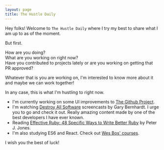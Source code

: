 ```yaml
---
layout: page
title: The Hustle Daily
---
```


Hey folks! Welcome to `The Hustle Daily` where I try my best to share what I am up to as of the
moment.

But first.

How are you doing?  
What are you working on right now?  
Have you contributed to projects lately or are you working on getting that PR approved?  

Whatever that is you are working on, I'm interested to know more about it and maybe we can work
together!

In any case, this is what I'm hustling to right now.

- I'm currently working on some UI improvements to <a href="http://thegithubproject.markjoelchavez.com">The Github Project</a>.
- I'm watching <a href="https://www.destroyallsoftware.com/">Destroy All Software</a> screencasts by Gary Bernhardt. I urge you to go and check it out. Really amazing content made by one of the best developers I have ever known.
- Reading <a href="https://www.amazon.com/Effective-Ruby-Specific-Software-Development/dp/0133846970">Effective Ruby: 48 Specific Ways to Write Better Ruby</a> by Peter J. Jones.
- I'm also studying ES6 and React. Check out <a href="#">Wes Bos' courses</a>.

I wish you the best of luck!
